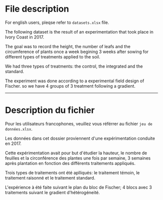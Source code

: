# File description

For english users, pleqse refer to `datasets.xlsx` file.

The following dataset is the result of an experimentation that took place in Ivory Coast in 2017.

The goal was to record the height, the number of leafs and the circumference of plants once a week begining 3 weeks after sowing
for different types of treatments applied to the soil.

We had three types of treatments: the control, the integrated and the standard.

The experiment was done according to a experimental field design of Fischer. so we have 4 groups of 3 treatment following
a gradient.

----

# Description du fichier

Pour les utilisateurs francophones, veuillez vous référrer au fichier `jeu de données.xlsx`.

Les données dans cet dossier proviennent d'une expérimentation conduite en 2017.

Cette expérimentation avait pour but d'étudier la hauteur, le nombre de feuilles et la circonférence des plantes une fois par
semaine, 3 semaines après plantation en fonction des différents traitements appliqués.

Trois types de traitements ont été aplliqués: le traitement témoin, le traitement raisonné et le traitement standard.

L'expérience à été faite suivant le plan du bloc de Fischer; 4 blocs avec 3 traitements suivant le gradient d'hétérogéneité. 

